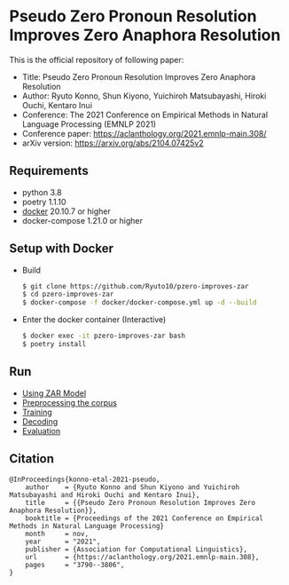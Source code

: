 # Pseudo Zero Pronoun Resolution Improves Zero Anaphora Resolution
This is the official repository of following paper:
- Title: Pseudo Zero Pronoun Resolution Improves Zero Anaphora Resolution
- Author: Ryuto Konno, Shun Kiyono, Yuichiroh Matsubayashi, Hiroki Ouchi, Kentaro Inui
- Conference: The 2021 Conference on Empirical Methods in Natural Language Processing (EMNLP 2021)
- Conference paper: https://aclanthology.org/2021.emnlp-main.308/
- arXiv version: https://arxiv.org/abs/2104.07425v2

## Requirements
- python 3.8
- poetry 1.1.10
- [docker](https://www.docker.com/) 20.10.7 or higher
- docker-compose 1.21.0 or higher

## Setup with Docker
- Build
    ```bash
    $ git clone https://github.com/Ryuto10/pzero-improves-zar
    $ cd pzero-improves-zar
    $ docker-compose -f docker/docker-compose.yml up -d --build
    ```
- Enter the docker container (Interactive)
    ```bash
    $ docker exec -it pzero-improves-zar bash
    $ poetry install
    ```

## Run
- [Using ZAR Model](docs/demo.md)
- [Preprocessing the corpus](docs/preprocess.md)
- [Training](docs/training.md)
- [Decoding](docs/decoding.md)
- [Evaluation](docs/evaluation.md)

## Citation
```
@InProceedings{konno-etal-2021-pseudo,
    author    = {Ryuto Konno and Shun Kiyono and Yuichiroh Matsubayashi and Hiroki Ouchi and Kentaro Inui},
    title     = {{Pseudo Zero Pronoun Resolution Improves Zero Anaphora Resolution}},
    booktitle = {Proceedings of the 2021 Conference on Empirical Methods in Natural Language Processing}
    month     = nov,
    year      = "2021",
    publisher = {Association for Computational Linguistics},
    url       = {https://aclanthology.org/2021.emnlp-main.308},
    pages     = "3790--3806",
}
```
